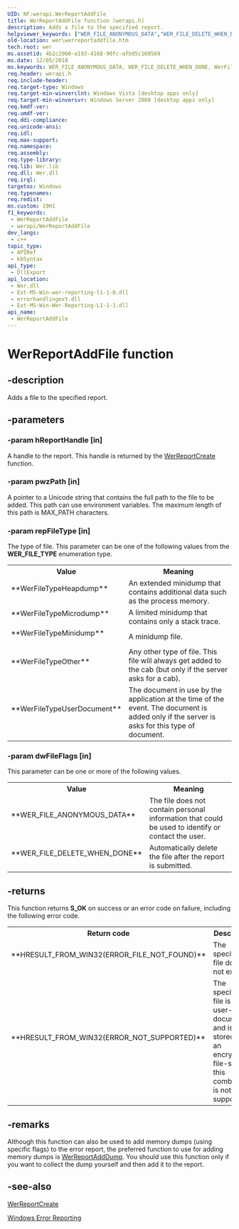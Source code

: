```yaml
---
UID: NF:werapi.WerReportAddFile
title: WerReportAddFile function (werapi.h)
description: Adds a file to the specified report.
helpviewer_keywords: ["WER_FILE_ANONYMOUS_DATA","WER_FILE_DELETE_WHEN_DONE","WerFileTypeHeapdump","WerFileTypeMicrodump","WerFileTypeMinidump","WerFileTypeOther","WerFileTypeUserDocument","WerReportAddFile","WerReportAddFile function [Windows Error Reporting]","base.werreportaddfile","wer.werreportaddfile","werapi/WerReportAddFile"]
old-location: wer\werreportaddfile.htm
tech.root: wer
ms.assetid: 4b2c2060-a193-4168-90fc-afb95c160569
ms.date: 12/05/2018
ms.keywords: WER_FILE_ANONYMOUS_DATA, WER_FILE_DELETE_WHEN_DONE, WerFileTypeHeapdump, WerFileTypeMicrodump, WerFileTypeMinidump, WerFileTypeOther, WerFileTypeUserDocument, WerReportAddFile, WerReportAddFile function [Windows Error Reporting], base.werreportaddfile, wer.werreportaddfile, werapi/WerReportAddFile
req.header: werapi.h
req.include-header: 
req.target-type: Windows
req.target-min-winverclnt: Windows Vista [desktop apps only]
req.target-min-winversvr: Windows Server 2008 [desktop apps only]
req.kmdf-ver: 
req.umdf-ver: 
req.ddi-compliance: 
req.unicode-ansi: 
req.idl: 
req.max-support: 
req.namespace: 
req.assembly: 
req.type-library: 
req.lib: Wer.lib
req.dll: Wer.dll
req.irql: 
targetos: Windows
req.typenames: 
req.redist: 
ms.custom: 19H1
f1_keywords:
 - WerReportAddFile
 - werapi/WerReportAddFile
dev_langs:
 - c++
topic_type:
 - APIRef
 - kbSyntax
api_type:
 - DllExport
api_location:
 - Wer.dll
 - Ext-MS-Win-wer-reporting-l1-1-0.dll
 - errorhandlingext.dll
 - Ext-MS-Win-Wer-Reporting-L1-1-1.dll
api_name:
 - WerReportAddFile
---
```


# WerReportAddFile function


## -description

Adds a file to the specified  report.

## -parameters

### -param hReportHandle [in]

A handle to the report. This handle is returned by the <a href="/windows/desktop/api/werapi/nf-werapi-werreportcreate">WerReportCreate</a> function.

### -param pwzPath [in]

A pointer to a Unicode string that contains the full path to the file to be added. This path can use environment variables. The maximum length of this path is MAX_PATH characters.

### -param repFileType [in]

The type of file. This parameter can be one of the following values from the **WER_FILE_TYPE** enumeration type.

<table>
<tr>
<th>Value</th>
<th>Meaning</th>
</tr>
<tr>
<td width="40%"><a id="WerFileTypeHeapdump"></a><a id="werfiletypeheapdump"></a><a id="WERFILETYPEHEAPDUMP"></a><dl>
<dt>**WerFileTypeHeapdump**</dt>
</dl>
</td>
<td width="60%">
An extended minidump that contains additional data such as the process memory.

</td>
</tr>
<tr>
<td width="40%"><a id="WerFileTypeMicrodump"></a><a id="werfiletypemicrodump"></a><a id="WERFILETYPEMICRODUMP"></a><dl>
<dt>**WerFileTypeMicrodump**</dt>
</dl>
</td>
<td width="60%">
A limited minidump that contains only a stack trace.

</td>
</tr>
<tr>
<td width="40%"><a id="WerFileTypeMinidump"></a><a id="werfiletypeminidump"></a><a id="WERFILETYPEMINIDUMP"></a><dl>
<dt>**WerFileTypeMinidump**</dt>
</dl>
</td>
<td width="60%">
A minidump file.

</td>
</tr>
<tr>
<td width="40%"><a id="WerFileTypeOther"></a><a id="werfiletypeother"></a><a id="WERFILETYPEOTHER"></a><dl>
<dt>**WerFileTypeOther**</dt>
</dl>
</td>
<td width="60%">
Any other type of file. This file will always get added to the cab (but only if the server asks for a cab).

</td>
</tr>
<tr>
<td width="40%"><a id="WerFileTypeUserDocument"></a><a id="werfiletypeuserdocument"></a><a id="WERFILETYPEUSERDOCUMENT"></a><dl>
<dt>**WerFileTypeUserDocument**</dt>
</dl>
</td>
<td width="60%">
The document in use by the application at the time of the event. The document is added only if the server is asks for this type of document.

</td>
</tr>
</table>

### -param dwFileFlags [in]

This parameter can be one or more of the following values.

<table>
<tr>
<th>Value</th>
<th>Meaning</th>
</tr>
<tr>
<td width="40%"><a id="WER_FILE_ANONYMOUS_DATA"></a><a id="wer_file_anonymous_data"></a><dl>
<dt>**WER_FILE_ANONYMOUS_DATA**</dt>
</dl>
</td>
<td width="60%">
The file does not contain personal information that could be used to identify or contact the user.

</td>
</tr>
<tr>
<td width="40%"><a id="WER_FILE_DELETE_WHEN_DONE"></a><a id="wer_file_delete_when_done"></a><dl>
<dt>**WER_FILE_DELETE_WHEN_DONE**</dt>
</dl>
</td>
<td width="60%">
Automatically delete the file after the report is submitted.

</td>
</tr>
</table>

## -returns

This function returns **S_OK** on success or an error code on failure, including the following error code.

<table>
<tr>
<th>Return code</th>
<th>Description</th>
</tr>
<tr>
<td width="40%">
<dl>
<dt>**HRESULT_FROM_WIN32(ERROR_FILE_NOT_FOUND)**</dt>
</dl>
</td>
<td width="60%">
The specified file does not exist.

</td>
</tr>
<tr>
<td width="40%">
<dl>
<dt>**HRESULT_FROM_WIN32(ERROR_NOT_SUPPORTED)**</dt>
</dl>
</td>
<td width="60%">
The specified file is a user-document and is stored on an encrypted file-system; this combination is not supported.

</td>
</tr>
</table>

## -remarks

Although this function can also be used to add memory dumps (using specific flags) to the error report, the preferred function to use for adding memory dumps is <a href="/windows/desktop/api/werapi/nf-werapi-werreportadddump">WerReportAddDump</a>. You should use this function only if you want to collect the dump yourself and then add it to the report.

## -see-also




<a href="/windows/desktop/api/werapi/nf-werapi-werreportcreate">WerReportCreate</a>



[Windows Error Reporting](/windows/desktop/wer)